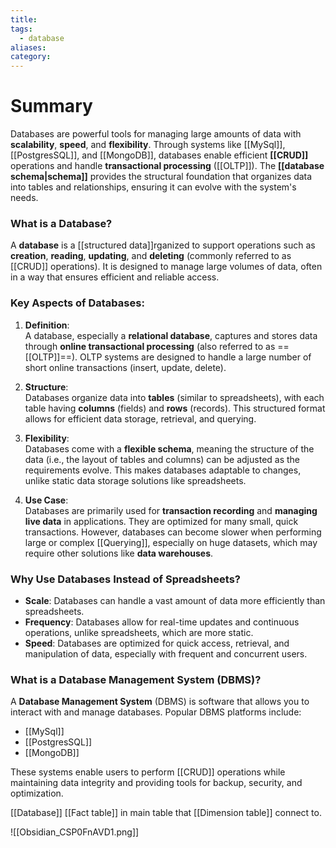 ```yaml
---
title: 
tags:
  - database
aliases: 
category:
---
```

# Summary

Databases are powerful tools for managing large amounts of data with **scalability**, **speed**, and **flexibility**. Through systems like [[MySql]], [[PostgresSQL]], and [[MongoDB]], databases enable efficient **[[CRUD]]** operations and handle **transactional processing** ([[OLTP]]). The **[[database schema|schema]]** provides the structural foundation that organizes data into tables and relationships, ensuring it can evolve with the system's needs.
### What is a Database?

A **database** is a [[structured data]]rganized to support operations such as **creation**, **reading**, **updating**, and **deleting** (commonly referred to as [[CRUD]] operations). It is designed to manage large volumes of data, often in a way that ensures efficient and reliable access.

### Key Aspects of Databases:

1. **Definition**:  
   A database, especially a **relational database**, captures and stores data through **online transactional processing** (also referred to as ==[[OLTP]]==). OLTP systems are designed to handle a large number of short online transactions (insert, update, delete).

2. **Structure**:  
   Databases organize data into **tables** (similar to spreadsheets), with each table having **columns** (fields) and **rows** (records). This structured format allows for efficient data storage, retrieval, and querying.

3. **Flexibility**:  
   Databases come with a **flexible schema**, meaning the structure of the data (i.e., the layout of tables and columns) can be adjusted as the requirements evolve. This makes databases adaptable to changes, unlike static data storage solutions like spreadsheets.

4. **Use Case**:  
   Databases are primarily used for **transaction recording** and **managing live data** in applications. They are optimized for many small, quick transactions. However, databases can become slower when performing large or complex [[Querying]], especially on huge datasets, which may require other solutions like **data warehouses**.

### Why Use Databases Instead of Spreadsheets?

- **Scale**: Databases can handle a vast amount of data more efficiently than spreadsheets.
- **Frequency**: Databases allow for real-time updates and continuous operations, unlike spreadsheets, which are more static.
- **Speed**: Databases are optimized for quick access, retrieval, and manipulation of data, especially with frequent and concurrent users.
### What is a Database Management System (DBMS)?

A **Database Management System** (DBMS) is software that allows you to interact with and manage databases. Popular DBMS platforms include:
- [[MySql]]
- [[PostgresSQL]]
- [[MongoDB]]

These systems enable users to perform [[CRUD]] operations while maintaining data integrity and providing tools for backup, security, and optimization.

[[Database]]
[[Fact table]] in main table that [[Dimension table]] connect to.

![[Obsidian_CSP0FnAVD1.png]]